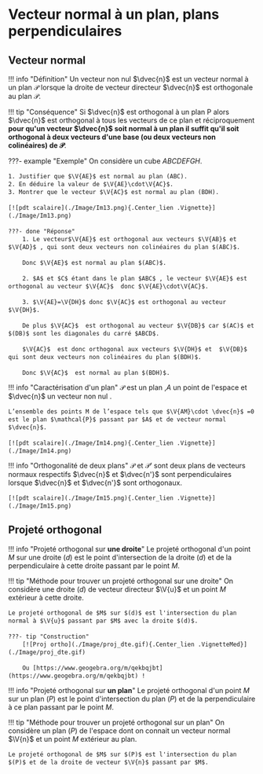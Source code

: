 # Vecteur normal à un plan, plans perpendiculaires

## Vecteur normal

!!! info "Définition"
    Un vecteur non nul  $\dvec{n}$ est un vecteur normal à un plan $\mathcal{P}$ lorsque la droite de vecteur directeur $\dvec{n}$   est orthogonale  au plan  $\mathcal{P}$.

!!! tip "Conséquence"
    Si $\dvec{n}$  est orthogonal à un plan P alors $\dvec{n}$  est orthogonal à tous les vecteurs de ce plan et réciproquement **pour qu'un vecteur $\dvec{n}$ soit normal à un plan il suffit qu'il soit orthogonal à deux vecteurs d'une base (ou deux vecteurs non colinéaires) de $\mathcal{P}$**.

???- example "Exemple"
    On considère un cube $ABCDEFGH$.

    1. Justifier que $\V{AE}$ est normal au plan (ABC).
    2. En déduire la valeur de $\V{AE}\cdot\V{AC}$.
    3. Montrer que le vecteur $\V{AC}$ est normal au plan (BDH).

    [![pdt scalaire](./Image/Im13.png){.Center_lien .Vignette}](./Image/Im13.png)
    
    ???- done "Réponse"
        1. Le vecteur$\V{AE}$ est orthogonal aux vecteurs $\V{AB}$ et $\V{AD}$ , qui sont deux vecteurs non colinéaires du plan $(ABC)$.
        
        Donc $\V{AE}$ est normal au plan $(ABC)$.

        2. $A$ et $C$ étant dans le plan $ABC$ , le vecteur $\V{AE}$ est orthogonal au vecteur $\V{AC}$  donc $\V{AE}\cdot\V{AC}$.

        3. $\V{AE}=\V{DH}$ donc $\V{AC}$ est orthogonal au vecteur $\V{DH}$.
        
        De plus $\V{AC}$  est orthogonal au vecteur $\V{DB}$ car $(AC)$ et $(DB)$ sont les diagonales du carré $ABCD$.
        
        $\V{AC}$  est donc orthogonal aux vecteurs $\V{DH}$ et  $\V{DB}$ qui sont deux vecteurs non colinéaires du plan $(BDH)$.
        
        Donc $\V{AC}$  est normal au plan $(BDH)$.

!!! info "Caractérisation d'un plan"
    $\mathcal{P}$  est un plan ,$A$ un point de l'espace  et $\dvec{n}$ un vecteur non nul .
    
    L’ensemble des points M de l’espace tels que $\V{AM}\cdot \dvec{n}$ =0 est le plan $\mathcal{P}$ passant par $A$ et de vecteur normal $\dvec{n}$.

    [![pdt scalaire](./Image/Im14.png){.Center_lien .Vignette}](./Image/Im14.png)

!!! info "Orthogonalité de deux plans"
    $\mathcal{P}$ et $\mathcal{P’}$  sont deux plans de vecteurs normaux respectifs  $\dvec{n}$ et  $\dvec{n'}$ sont perpendiculaires lorsque $\dvec{n}$ et  $\dvec{n'}$ sont orthogonaux.

    [![pdt scalaire](./Image/Im15.png){.Center_lien .Vignette}](./Image/Im15.png)

## Projeté orthogonal

!!! info "Projeté orthogonal sur **une droite**"
    Le projeté orthogonal d'un point $M$ sur une droite $(d)$ est le point d'intersection de la droite $(d)$ et de la perpendiculaire à cette droite passant par le point $M$.

!!! tip "Méthode pour trouver un projeté orthogonal sur une droite"
    On considère une droite $(d)$ de vecteur directeur $\V{u}$ et un point $M$ extérieur à cette droite.

    Le projeté orthogonal de $M$ sur $(d)$ est l'intersection du plan normal à $\V{u}$ passant par $M$ avec la droite $(d)$.
    
    ???- tip "Construction"
        [![Proj ortho](./Image/proj_dte.gif){.Center_lien .VignetteMed}](./Image/proj_dte.gif)
    
        Ou [https://www.geogebra.org/m/qekbqjbt](https://www.geogebra.org/m/qekbqjbt) !

!!! info "Projeté orthogonal sur **un plan**"
    Le projeté orthogonal d'un point $M$ sur un plan $(P)$ est le point d'intersection du plan $(P)$ et de la perpendiculaire à ce plan passant par le point $M$.

!!! tip "Méthode pour trouver un projeté orthogonal sur un plan"
    On considère un plan $(P)$ de l'espace dont on connait un vecteur normal $\V{n}$ et un point $M$ extérieur au plan.

    Le projeté orthogonal de $M$ sur $(P)$ est l'intersection du plan $(P)$ et de la droite de vecteur $\V{n}$ passant par $M$.


